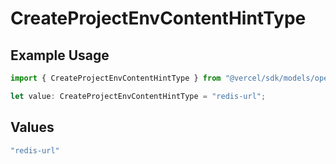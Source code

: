 # CreateProjectEnvContentHintType

## Example Usage

```typescript
import { CreateProjectEnvContentHintType } from "@vercel/sdk/models/operations";

let value: CreateProjectEnvContentHintType = "redis-url";
```

## Values

```typescript
"redis-url"
```